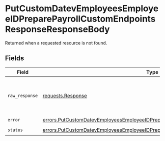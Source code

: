 # PutCustomDatevEmployeesEmployeeIDPreparePayrollCustomEndpointsResponseResponseBody

Returned when a requested resource is not found.


## Fields

| Field                                                                                                                                                                                      | Type                                                                                                                                                                                       | Required                                                                                                                                                                                   | Description                                                                                                                                                                                |
| ------------------------------------------------------------------------------------------------------------------------------------------------------------------------------------------ | ------------------------------------------------------------------------------------------------------------------------------------------------------------------------------------------ | ------------------------------------------------------------------------------------------------------------------------------------------------------------------------------------------ | ------------------------------------------------------------------------------------------------------------------------------------------------------------------------------------------ |
| `raw_response`                                                                                                                                                                             | [requests.Response](https://requests.readthedocs.io/en/latest/api/#requests.Response)                                                                                                      | :heavy_minus_sign:                                                                                                                                                                         | Raw HTTP response; suitable for custom response parsing                                                                                                                                    |
| `error`                                                                                                                                                                                    | [errors.PutCustomDatevEmployeesEmployeeIDPreparePayrollCustomEndpointsResponseError](../../models/errors/putcustomdatevemployeesemployeeidpreparepayrollcustomendpointsresponseerror.md)   | :heavy_check_mark:                                                                                                                                                                         | N/A                                                                                                                                                                                        |
| `status`                                                                                                                                                                                   | [errors.PutCustomDatevEmployeesEmployeeIDPreparePayrollCustomEndpointsResponseStatus](../../models/errors/putcustomdatevemployeesemployeeidpreparepayrollcustomendpointsresponsestatus.md) | :heavy_check_mark:                                                                                                                                                                         | N/A                                                                                                                                                                                        |